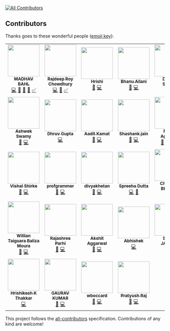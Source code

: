 [![All Contributors](https://img.shields.io/badge/all_contributors-31-orange.svg?style=flat-square)](#contributors)

## Contributors

Thanks goes to these wonderful people ([emoji key](https://github.com/kentcdodds/all-contributors#emoji-key)):

<!-- ALL-CONTRIBUTORS-LIST:START - Do not remove or modify this section -->
<!-- prettier-ignore-start -->
<!-- markdownlint-disable -->
<table>
  <tr>
    <td align="center"><a href="http://madhavbahl.tech/"><img src="https://avatars2.githubusercontent.com/u/26179770?v=4?s=100" width="100px;" alt=""/><br /><sub><b>MADHAV BAHL</b></sub></a><br /><a href="https://github.com/CodeToExpress/dailycodebase/commits?author=MadhavBahlMD" title="Code">💻</a> <a href="#blog-MadhavBahlMD" title="Blogposts">📝</a> <a href="https://github.com/CodeToExpress/dailycodebase/commits?author=MadhavBahlMD" title="Documentation">📖</a> <a href="#design-MadhavBahlMD" title="Design">🎨</a> <a href="#tutorial-MadhavBahlMD" title="Tutorials">✅</a></td>
    <td align="center"><a href="http://www.linkedin.com/in/razdeeproychowdhury"><img src="https://avatars2.githubusercontent.com/u/32531173?v=4?s=100" width="100px;" alt=""/><br /><sub><b>Rajdeep Roy Chowdhury</b></sub></a><br /><a href="https://github.com/CodeToExpress/dailycodebase/commits?author=Razdeep" title="Code">💻</a> <a href="https://github.com/CodeToExpress/dailycodebase/commits?author=Razdeep" title="Documentation">📖</a> <a href="#tutorial-Razdeep" title="Tutorials">✅</a></td>
    <td align="center"><a href="https://hrishi1999.github.io"><img src="https://avatars1.githubusercontent.com/u/16208722?v=4?s=100" width="100px;" alt=""/><br /><sub><b>Hrishi</b></sub></a><br /><a href="https://github.com/CodeToExpress/dailycodebase/commits?author=Hrishi1999" title="Documentation">📖</a> <a href="https://github.com/CodeToExpress/dailycodebase/commits?author=Hrishi1999" title="Code">💻</a></td>
    <td align="center"><a href="https://github.com/Bhanu0202"><img src="https://avatars1.githubusercontent.com/u/33101287?v=4?s=100" width="100px;" alt=""/><br /><sub><b>Bhanu Ailani</b></sub></a><br /><a href="https://github.com/CodeToExpress/dailycodebase/commits?author=Bhanu0202" title="Documentation">📖</a> <a href="https://github.com/CodeToExpress/dailycodebase/commits?author=Bhanu0202" title="Code">💻</a></td>
    <td align="center"><a href="https://sourcerer.io/dsdsharma"><img src="https://avatars3.githubusercontent.com/u/35690440?v=4?s=100" width="100px;" alt=""/><br /><sub><b>Deepak Sharma</b></sub></a><br /><a href="https://github.com/CodeToExpress/dailycodebase/commits?author=dsdsharma" title="Documentation">📖</a> <a href="https://github.com/CodeToExpress/dailycodebase/commits?author=dsdsharma" title="Code">💻</a></td>
    <td align="center"><a href="https://github.com/Ramanpreet6262"><img src="https://avatars2.githubusercontent.com/u/28749866?v=4?s=100" width="100px;" alt=""/><br /><sub><b>Ramanpreet Singh</b></sub></a><br /><a href="https://github.com/CodeToExpress/dailycodebase/commits?author=Ramanpreet6262" title="Documentation">📖</a> <a href="https://github.com/CodeToExpress/dailycodebase/commits?author=Ramanpreet6262" title="Code">💻</a></td>
    <td align="center"><a href="https://imkaka.github.io/"><img src="https://avatars1.githubusercontent.com/u/27620628?v=4?s=100" width="100px;" alt=""/><br /><sub><b>Anil Khatri</b></sub></a><br /><a href="https://github.com/CodeToExpress/dailycodebase/commits?author=imkaka" title="Documentation">📖</a> <a href="https://github.com/CodeToExpress/dailycodebase/commits?author=imkaka" title="Code">💻</a></td>
  </tr>
  <tr>
    <td align="center"><a href="https://github.com/ashwek"><img src="https://avatars0.githubusercontent.com/u/39827514?v=4?s=100" width="100px;" alt=""/><br /><sub><b>Ashwek Swamy</b></sub></a><br /><a href="https://github.com/CodeToExpress/dailycodebase/commits?author=ashwek" title="Documentation">📖</a> <a href="https://github.com/CodeToExpress/dailycodebase/commits?author=ashwek" title="Code">💻</a></td>
    <td align="center"><a href="https://github.com/dhruv-gupta14"><img src="https://avatars1.githubusercontent.com/u/32368107?v=4?s=100" width="100px;" alt=""/><br /><sub><b>Dhruv Gupta</b></sub></a><br /><a href="https://github.com/CodeToExpress/dailycodebase/commits?author=dhruv-gupta14" title="Code">💻</a></td>
    <td align="center"><a href="https://sg.linkedin.com/in/aadit-kamat-12a5a8140"><img src="https://avatars0.githubusercontent.com/u/30969577?v=4?s=100" width="100px;" alt=""/><br /><sub><b>Aadit Kamat</b></sub></a><br /><a href="https://github.com/CodeToExpress/dailycodebase/commits?author=aaditkamat" title="Documentation">📖</a> <a href="https://github.com/CodeToExpress/dailycodebase/commits?author=aaditkamat" title="Code">💻</a></td>
    <td align="center"><a href="http://www.myshashank.tech"><img src="https://avatars1.githubusercontent.com/u/20285786?v=4?s=100" width="100px;" alt=""/><br /><sub><b>Shashank jain</b></sub></a><br /><a href="https://github.com/CodeToExpress/dailycodebase/commits?author=Shashankjain12" title="Documentation">📖</a> <a href="https://github.com/CodeToExpress/dailycodebase/commits?author=Shashankjain12" title="Code">💻</a></td>
    <td align="center"><a href="https://github.com/moulikcipherX"><img src="https://avatars3.githubusercontent.com/u/22260031?v=4?s=100" width="100px;" alt=""/><br /><sub><b>Moulik Aggarwal</b></sub></a><br /><a href="#question-moulikcipherX" title="Answering Questions">💬</a> <a href="#blog-moulikcipherX" title="Blogposts">📝</a> <a href="https://github.com/CodeToExpress/dailycodebase/commits?author=moulikcipherX" title="Code">💻</a> <a href="https://github.com/CodeToExpress/dailycodebase/commits?author=moulikcipherX" title="Documentation">📖</a></td>
    <td align="center"><a href="http://prateeksurana.me"><img src="https://avatars3.githubusercontent.com/u/21277179?v=4?s=100" width="100px;" alt=""/><br /><sub><b>Prateek Surana</b></sub></a><br /><a href="https://github.com/CodeToExpress/dailycodebase/commits?author=prateek3255" title="Documentation">📖</a> <a href="https://github.com/CodeToExpress/dailycodebase/commits?author=prateek3255" title="Code">💻</a></td>
    <td align="center"><a href="https://github.com/shivank86"><img src="https://avatars2.githubusercontent.com/u/43927436?v=4?s=100" width="100px;" alt=""/><br /><sub><b>shivank86</b></sub></a><br /><a href="https://github.com/CodeToExpress/dailycodebase/commits?author=shivank86" title="Code">💻</a></td>
  </tr>
  <tr>
    <td align="center"><a href="https://github.com/vishalshirke7"><img src="https://avatars2.githubusercontent.com/u/25405726?v=4?s=100" width="100px;" alt=""/><br /><sub><b>Vishal Shirke</b></sub></a><br /><a href="https://github.com/CodeToExpress/dailycodebase/commits?author=vishalshirke7" title="Documentation">📖</a> <a href="https://github.com/CodeToExpress/dailycodebase/commits?author=vishalshirke7" title="Code">💻</a></td>
    <td align="center"><a href="https://github.com/profgrammer"><img src="https://avatars1.githubusercontent.com/u/25369498?v=4?s=100" width="100px;" alt=""/><br /><sub><b>profgrammer</b></sub></a><br /><a href="https://github.com/CodeToExpress/dailycodebase/commits?author=profgrammer" title="Documentation">📖</a> <a href="https://github.com/CodeToExpress/dailycodebase/commits?author=profgrammer" title="Code">💻</a></td>
    <td align="center"><a href="https://github.com/divyakhetan"><img src="https://avatars1.githubusercontent.com/u/26656036?v=4?s=100" width="100px;" alt=""/><br /><sub><b>divyakhetan</b></sub></a><br /><a href="https://github.com/CodeToExpress/dailycodebase/commits?author=divyakhetan" title="Documentation">📖</a> <a href="https://github.com/CodeToExpress/dailycodebase/commits?author=divyakhetan" title="Code">💻</a></td>
    <td align="center"><a href="https://github.com/Spreeha"><img src="https://avatars0.githubusercontent.com/u/36483814?v=4?s=100" width="100px;" alt=""/><br /><sub><b>Spreeha Dutta</b></sub></a><br /><a href="https://github.com/CodeToExpress/dailycodebase/commits?author=Spreeha" title="Code">💻</a> <a href="https://github.com/CodeToExpress/dailycodebase/commits?author=Spreeha" title="Documentation">📖</a></td>
    <td align="center"><a href="https://github.com/chaitanya-bhojwani"><img src="https://avatars0.githubusercontent.com/u/26464695?v=4?s=100" width="100px;" alt=""/><br /><sub><b>Chaitanya Bhojwani</b></sub></a><br /><a href="https://github.com/CodeToExpress/dailycodebase/commits?author=chaitanya-bhojwani" title="Documentation">📖</a> <a href="https://github.com/CodeToExpress/dailycodebase/commits?author=chaitanya-bhojwani" title="Code">💻</a></td>
    <td align="center"><a href="https://www.linkedin.com/in/manaswini-das/"><img src="https://avatars0.githubusercontent.com/u/22885912?v=4?s=100" width="100px;" alt=""/><br /><sub><b>Manaswini Das</b></sub></a><br /><a href="https://github.com/CodeToExpress/dailycodebase/commits?author=manaswinidas" title="Documentation">📖</a></td>
    <td align="center"><a href="https://www.linkedin.com/in/anirudh-jwala-533859135/"><img src="https://avatars0.githubusercontent.com/u/25549847?s=460&v=4?s=100" width="100px;" alt=""/><br /><sub><b>Anirudh Jwala</b></sub></a><br /><a href="https://github.com/CodeToExpress/dailycodebase/commits?author=anirudh-jwala" title="Documentation">📖</a> <a href="https://github.com/CodeToExpress/dailycodebase/commits?author=anirudh-jwala" title="Code">💻</a></td>
  </tr>
  <tr>
    <td align="center"><a href="https://github.com/willianwt"><img src="https://avatars0.githubusercontent.com/u/2049543?v=4?s=100" width="100px;" alt=""/><br /><sub><b>Willian Taiguara Baliza Moura</b></sub></a><br /><a href="https://github.com/CodeToExpress/dailycodebase/commits?author=willianwt" title="Documentation">📖</a> <a href="https://github.com/CodeToExpress/dailycodebase/commits?author=willianwt" title="Code">💻</a></td>
    <td align="center"><a href="https://github.com/rajashree23"><img src="https://avatars3.githubusercontent.com/u/33730790?v=4?s=100" width="100px;" alt=""/><br /><sub><b>Rajashree Parhi</b></sub></a><br /><a href="https://github.com/CodeToExpress/dailycodebase/commits?author=rajashree23" title="Documentation">📖</a> <a href="https://github.com/CodeToExpress/dailycodebase/commits?author=rajashree23" title="Code">💻</a></td>
    <td align="center"><a href="https://github.com/AkshitAggarwal"><img src="https://avatars1.githubusercontent.com/u/40717067?v=4?s=100" width="100px;" alt=""/><br /><sub><b>Akshit Aggarwal</b></sub></a><br /><a href="https://github.com/CodeToExpress/dailycodebase/commits?author=AkshitAggarwal" title="Documentation">📖</a> <a href="https://github.com/CodeToExpress/dailycodebase/commits?author=AkshitAggarwal" title="Code">💻</a></td>
    <td align="center"><a href="https://github.com/dasabhishek0790"><img src="https://avatars1.githubusercontent.com/u/44455626?v=4?s=100" width="100px;" alt=""/><br /><sub><b>Abhishek</b></sub></a><br /><a href="https://github.com/CodeToExpress/dailycodebase/commits?author=dasabhishek0790" title="Code">💻</a></td>
    <td align="center"><a href="https://github.com/sagunjaiswal"><img src="https://avatars3.githubusercontent.com/u/63302439?v=4?s=100" width="100px;" alt=""/><br /><sub><b>SAGUN JAISWAL</b></sub></a><br /><a href="https://github.com/CodeToExpress/dailycodebase/commits?author=sagunjaiswal" title="Code">💻</a></td>
    <td align="center"><a href="https://github.com/abhishek0405"><img src="https://avatars0.githubusercontent.com/u/55596147?v=4?s=100" width="100px;" alt=""/><br /><sub><b>Abhishek Anantharam</b></sub></a><br /><a href="https://github.com/CodeToExpress/dailycodebase/commits?author=abhishek0405" title="Documentation">📖</a> <a href="https://github.com/CodeToExpress/dailycodebase/commits?author=abhishek0405" title="Code">💻</a></td>
    <td align="center"><a href="https://github.com/malhotra1432"><img src="https://avatars3.githubusercontent.com/u/26011598?v=4?s=100" width="100px;" alt=""/><br /><sub><b>Prabhat Malhotra</b></sub></a><br /><a href="https://github.com/CodeToExpress/dailycodebase/commits?author=malhotra1432" title="Documentation">📖</a> <a href="https://github.com/CodeToExpress/dailycodebase/commits?author=malhotra1432" title="Code">💻</a></td>
  </tr>
  <tr>
    <td align="center"><a href="https://github.com/Hrishikesh-Thakkar"><img src="https://avatars0.githubusercontent.com/u/25359325?v=4?s=100" width="100px;" alt=""/><br /><sub><b>Hrishikesh K Thakkar</b></sub></a><br /><a href="https://github.com/CodeToExpress/dailycodebase/commits?author=Hrishikesh-Thakkar" title="Code">💻</a></td>
    <td align="center"><a href="https://github.com/gaurav01k3"><img src="https://avatars0.githubusercontent.com/u/67451786?v=4?s=100" width="100px;" alt=""/><br /><sub><b>GAURAV KUMAR</b></sub></a><br /><a href="https://github.com/CodeToExpress/dailycodebase/commits?author=gaurav01k3" title="Documentation">📖</a> <a href="https://github.com/CodeToExpress/dailycodebase/commits?author=gaurav01k3" title="Code">💻</a></td>
    <td align="center"><a href="https://github.com/wboccard"><img src="https://avatars3.githubusercontent.com/u/72316984?v=4?s=100" width="100px;" alt=""/><br /><sub><b>wboccard</b></sub></a><br /><a href="https://github.com/CodeToExpress/dailycodebase/commits?author=wboccard" title="Documentation">📖</a> <a href="https://github.com/CodeToExpress/dailycodebase/commits?author=wboccard" title="Code">💻</a></td>
    <td align="center"><a href="https://github.com/rajpratyush"><img src="https://avatars3.githubusercontent.com/u/53184883?v=4?s=100" width="100px;" alt=""/><br /><sub><b>Pratyush Raj</b></sub></a><br /><a href="https://github.com/CodeToExpress/dailycodebase/commits?author=rajpratyush" title="Documentation">📖</a> <a href="https://github.com/CodeToExpress/dailycodebase/commits?author=rajpratyush" title="Code">💻</a></td>
  </tr>
</table>

<!-- markdownlint-restore -->
<!-- prettier-ignore-end -->

<!-- ALL-CONTRIBUTORS-LIST:END -->

This project follows the [all-contributors](https://github.com/kentcdodds/all-contributors) specification. Contributions of any kind are welcome!
